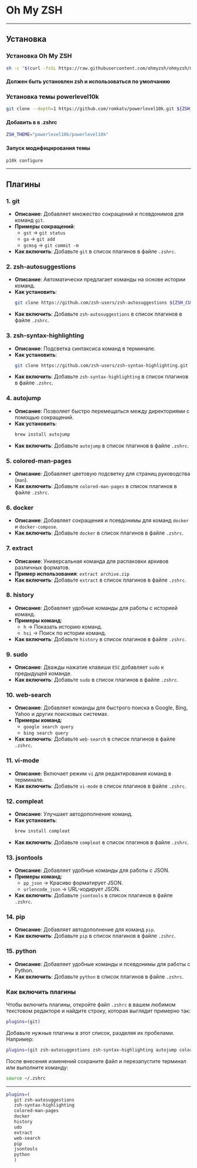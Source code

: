 # Oh My ZSH

---

## Установка

### Установка Oh My ZSH

```bash
sh -c "$(curl -fsSL https://raw.githubusercontent.com/ohmyzsh/ohmyzsh/master/tools/install.sh)"
```

#### Должен быть установлен zsh и использоваться по умолчанию

### Установка темы powerlevel10k

```bash
git clone --depth=1 https://github.com/romkatv/powerlevel10k.git ${ZSH_CUSTOM:-$HOME/.oh-my-zsh/custom}/themes/powerlevel10k
```

#### Добавить в в .zshrc

```bash
ZSH_THEME="powerlevel10k/powerlevel10k"
```

#### Запуск модифицирования темы

```bash
p10k configure
```

---

## Плагины

### 1. **git**
   - **Описание**: Добавляет множество сокращений и псевдонимов для команд `git`.
   - **Примеры сокращений**:
     - `gst` → `git status`
     - `ga` → `git add`
     - `gcmsg` → `git commit -m`
   - **Как включить**: Добавьте `git` в список плагинов в файле `.zshrc`.

### 2. **zsh-autosuggestions**
   - **Описание**: Автоматически предлагает команды на основе истории команд.
   - **Как установить**:
     ```bash
     git clone https://github.com/zsh-users/zsh-autosuggestions ${ZSH_CUSTOM:-~/.oh-my-zsh/custom}/plugins/zsh-autosuggestions
     ```
   - **Как включить**: Добавьте `zsh-autosuggestions` в список плагинов в файле `.zshrc`.

### 3. **zsh-syntax-highlighting**
   - **Описание**: Подсветка синтаксиса команд в терминале.
   - **Как установить**:
     ```bash
     git clone https://github.com/zsh-users/zsh-syntax-highlighting.git ${ZSH_CUSTOM:-~/.oh-my-zsh/custom}/plugins/zsh-syntax-highlighting
     ```
   - **Как включить**: Добавьте `zsh-syntax-highlighting` в список плагинов в файле `.zshrc`.

### 4. **autojump**
   - **Описание**: Позволяет быстро перемещаться между директориями с помощью сокращений.
   - **Как установить**:
     ```bash
     brew install autojump
     ```
   - **Как включить**: Добавьте `autojump` в список плагинов в файле `.zshrc`.

### 5. **colored-man-pages**
   - **Описание**: Добавляет цветовую подсветку для страниц руководства (`man`).
   - **Как включить**: Добавьте `colored-man-pages` в список плагинов в файле `.zshrc`.

### 6. **docker**
   - **Описание**: Добавляет сокращения и псевдонимы для команд `docker` и `docker-compose`.
   - **Как включить**: Добавьте `docker` в список плагинов в файле `.zshrc`.

### 7. **extract**
   - **Описание**: Универсальная команда для распаковки архивов различных форматов.
   - **Пример использования**: `extract archive.zip`
   - **Как включить**: Добавьте `extract` в список плагинов в файле `.zshrc`.

### 8. **history**
   - **Описание**: Добавляет удобные команды для работы с историей команд.
   - **Примеры команд**:
     - `h` → Показать историю команд.
     - `hsi` → Поиск по истории команд.
   - **Как включить**: Добавьте `history` в список плагинов в файле `.zshrc`.

### 9. **sudo**
   - **Описание**: Дважды нажатие клавиши `ESC` добавляет `sudo` к предыдущей команде.
   - **Как включить**: Добавьте `sudo` в список плагинов в файле `.zshrc`.

### 10. **web-search**
   - **Описание**: Добавляет команды для быстрого поиска в Google, Bing, Yahoo и других поисковых системах.
   - **Примеры команд**:
     - `google search query`
     - `bing search query`
   - **Как включить**: Добавьте `web-search` в список плагинов в файле `.zshrc`.

### 11. **vi-mode**
   - **Описание**: Включает режим `vi` для редактирования команд в терминале.
   - **Как включить**: Добавьте `vi-mode` в список плагинов в файле `.zshrc`.

### 12. **compleat**
   - **Описание**: Улучшает автодополнение команд.
   - **Как установить**:
     ```bash
     brew install compleat
     ```
   - **Как включить**: Добавьте `compleat` в список плагинов в файле `.zshrc`.

### 13. **jsontools**
   - **Описание**: Добавляет удобные команды для работы с JSON.
   - **Примеры команд**:
     - `pp_json` → Красиво форматирует JSON.
     - `urlencode_json` → URL-кодирует JSON.
   - **Как включить**: Добавьте `jsontools` в список плагинов в файле `.zshrc`.

### 14. **pip**
   - **Описание**: Добавляет автодополнение для команд `pip`.
   - **Как включить**: Добавьте `pip` в список плагинов в файле `.zshrc`.

### 15. **python**
   - **Описание**: Добавляет удобные команды и псевдонимы для работы с Python.
   - **Как включить**: Добавьте `python` в список плагинов в файле `.zshrc`.

### Как включить плагины

Чтобы включить плагины, откройте файл `.zshrc` в вашем любимом текстовом редакторе и найдите строку, которая выглядит примерно так:

```bash
plugins=(git)
```

Добавьте нужные плагины в этот список, разделяя их пробелами. Например:

```bash
plugins=(git zsh-autosuggestions zsh-syntax-highlighting autojump colored-man-pages docker extract history sudo web-search vi-mode compleat jsontools pip python)
```

После внесения изменений сохраните файл и перезапустите терминал или выполните команду:

```bash
source ~/.zshrc
```

---

```bash
plugins=(
   git zsh-autosuggestions
   zsh-syntax-highlighting
   colored-man-pages
   docker
   history
   udo
   extract
   web-search
   pip
   jsontools
   python
   )
```
